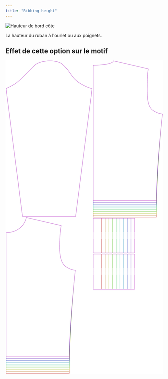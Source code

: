 ```yaml
---
title: "Ribbing height"
---
```


![Hauteur de bord côte](ribbingheight.svg)

La hauteur du ruban à l'ourlet ou aux poignets.

## Effet de cette option sur le motif

![Cette image montre l'effet de cette option en superposant plusieurs variantes qui ont une valeur différente pour cette option](sven_ribbingheight_sample.svg "Effect of this option on the pattern")
